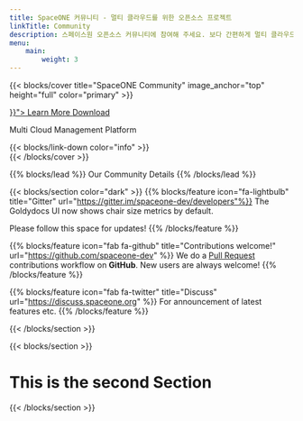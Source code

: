 ```yaml
---
title: SpaceONE 커뮤니티 - 멀티 클라우드를 위한 오픈소스 프로젝트
linkTitle: Community
description: 스페이스원 오픈소스 커뮤니티에 참여해 주세요. 보다 간편하게 멀티 클라우드를 관리할 수 있습니다.
menu:
    main:
        weight: 3
---
```


{{< blocks/cover title="SpaceONE Community" image_anchor="top" height="full" color="primary" >}}
<div class="mx-auto">
	<a class="btn btn-lg btn-primary mr-3 mb-4" href="{{< relref "/docs" >}}">
		Learn More <i class="fas fa-arrow-alt-circle-right ml-2"></i>
	</a>
	<a class="btn btn-lg btn-secondary mr-3 mb-4" href="https://github.com/spaceone-dev/spaceone">
		Download <i class="fab fa-github ml-2 "></i>
	</a>
	<p class="lead mt-5">Multi Cloud Management Platform</p>
	{{< blocks/link-down color="info" >}}
</div>
{{< /blocks/cover >}}

{{% blocks/lead  %}}
Our Community Details
{{% /blocks/lead %}}

{{< blocks/section color="dark" >}}
  {{% blocks/feature icon="fa-lightbulb" title="Gitter" url="https://gitter.im/spaceone-dev/developers"%}}
  The Goldydocs UI now shows chair size metrics by default.
  
  Please follow this space for updates!
  {{% /blocks/feature %}}

  {{% blocks/feature icon="fab fa-github" title="Contributions welcome!" url="https://github.com/spaceone-dev" %}}
  We do a [Pull Request](https://github.com/spaceone-dev) contributions workflow on **GitHub**. New users are always welcome!
  {{% /blocks/feature %}}
   
  {{% blocks/feature icon="fab fa-twitter" title="Discuss" url="https://discuss.spaceone.org" %}}
  For announcement of latest features etc.
  {{% /blocks/feature %}}

{{< /blocks/section >}}


{{< blocks/section >}}
  <div class="col">
  <h1 class="text-center">This is the second Section</h1>
  </div>
{{< /blocks/section >}}



